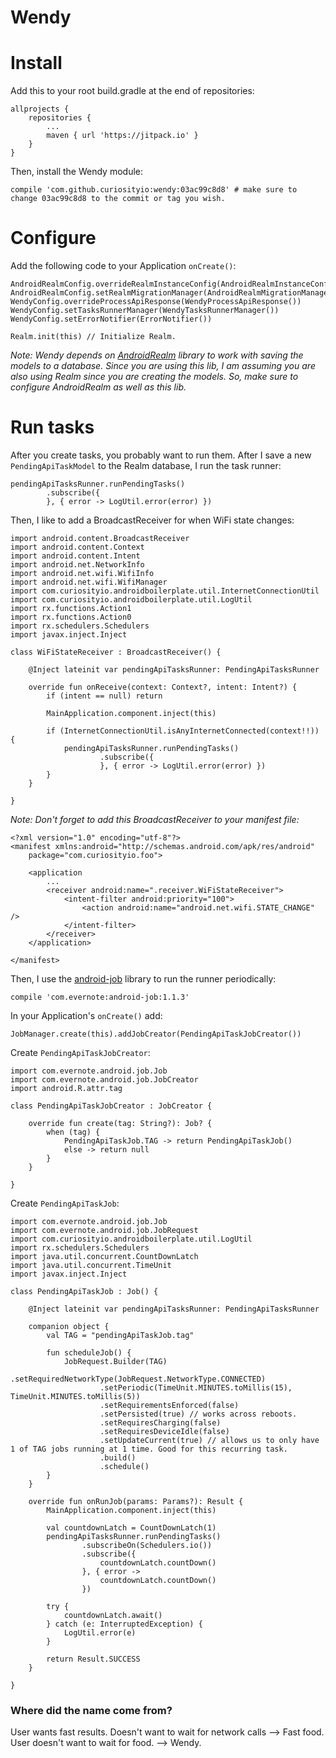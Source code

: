 # Wendy

# Install

Add this to your root build.gradle at the end of repositories:

```
allprojects {
	repositories {
		...
		maven { url 'https://jitpack.io' }
	}
}
```

Then, install the Wendy module:

```
compile 'com.github.curiosityio:wendy:03ac99c8d8' # make sure to change 03ac99c8d8 to the commit or tag you wish.
```

# Configure

Add the following code to your Application `onCreate()`:

```
AndroidRealmConfig.overrideRealmInstanceConfig(AndroidRealmInstanceConfig())
AndroidRealmConfig.setRealmMigrationManager(AndroidRealmMigrationManager())
WendyConfig.overrideProcessApiResponse(WendyProcessApiResponse())
WendyConfig.setTasksRunnerManager(WendyTasksRunnerManager())
WendyConfig.setErrorNotifier(ErrorNotifier())

Realm.init(this) // Initialize Realm.
```

*Note: Wendy depends on [AndroidRealm](https://github.com/curiosityio/AndroidRealm) library to work with saving the models to a database. Since you are using this lib, I am assuming you are also using Realm since you are creating the models. So, make sure to configure AndroidRealm as well as this lib.*

# Run tasks

After you create tasks, you probably want to run them. After I save a new `PendingApiTaskModel` to the Realm database, I run the task runner:

```
pendingApiTasksRunner.runPendingTasks()
        .subscribe({
        }, { error -> LogUtil.error(error) })
```

Then, I like to add a BroadcastReceiver for when WiFi state changes:

```
import android.content.BroadcastReceiver
import android.content.Context
import android.content.Intent
import android.net.NetworkInfo
import android.net.wifi.WifiInfo
import android.net.wifi.WifiManager
import com.curiosityio.androidboilerplate.util.InternetConnectionUtil
import com.curiosityio.androidboilerplate.util.LogUtil
import rx.functions.Action1
import rx.functions.Action0
import rx.schedulers.Schedulers
import javax.inject.Inject

class WiFiStateReceiver : BroadcastReceiver() {

    @Inject lateinit var pendingApiTasksRunner: PendingApiTasksRunner

    override fun onReceive(context: Context?, intent: Intent?) {
        if (intent == null) return

        MainApplication.component.inject(this)

        if (InternetConnectionUtil.isAnyInternetConnected(context!!)) {
            pendingApiTasksRunner.runPendingTasks()
                    .subscribe({
                    }, { error -> LogUtil.error(error) })
        }
    }

}
```

*Note: Don't forget to add this BroadcastReceiver to your manifest file:*

```
<?xml version="1.0" encoding="utf-8"?>
<manifest xmlns:android="http://schemas.android.com/apk/res/android"
    package="com.curiosityio.foo">

    <application
        ...
        <receiver android:name=".receiver.WiFiStateReceiver">
            <intent-filter android:priority="100">
                <action android:name="android.net.wifi.STATE_CHANGE" />
            </intent-filter>
        </receiver>
    </application>

</manifest>
```

Then, I use the [android-job](https://github.com/evernote/android-job) library to run the runner periodically:

```
compile 'com.evernote:android-job:1.1.3'
```

In your Application's `onCreate()` add:

```
JobManager.create(this).addJobCreator(PendingApiTaskJobCreator())
```

Create `PendingApiTaskJobCreator`:

```
import com.evernote.android.job.Job
import com.evernote.android.job.JobCreator
import android.R.attr.tag

class PendingApiTaskJobCreator : JobCreator {

    override fun create(tag: String?): Job? {
        when (tag) {
            PendingApiTaskJob.TAG -> return PendingApiTaskJob()
            else -> return null
        }
    }

}
```

Create `PendingApiTaskJob`:

```
import com.evernote.android.job.Job
import com.evernote.android.job.JobRequest
import com.curiosityio.androidboilerplate.util.LogUtil
import rx.schedulers.Schedulers
import java.util.concurrent.CountDownLatch
import java.util.concurrent.TimeUnit
import javax.inject.Inject

class PendingApiTaskJob : Job() {

    @Inject lateinit var pendingApiTasksRunner: PendingApiTasksRunner

    companion object {
        val TAG = "pendingApiTaskJob.tag"

        fun scheduleJob() {
            JobRequest.Builder(TAG)
                    .setRequiredNetworkType(JobRequest.NetworkType.CONNECTED)
                    .setPeriodic(TimeUnit.MINUTES.toMillis(15), TimeUnit.MINUTES.toMillis(5))
                    .setRequirementsEnforced(false)
                    .setPersisted(true) // works across reboots.
                    .setRequiresCharging(false)
                    .setRequiresDeviceIdle(false)
                    .setUpdateCurrent(true) // allows us to only have 1 of TAG jobs running at 1 time. Good for this recurring task.
                    .build()
                    .schedule()
        }
    }

    override fun onRunJob(params: Params?): Result {
        MainApplication.component.inject(this)

        val countdownLatch = CountDownLatch(1)
        pendingApiTasksRunner.runPendingTasks()
                .subscribeOn(Schedulers.io())
                .subscribe({
                    countdownLatch.countDown()
                }, { error ->
                    countdownLatch.countDown()
                })

        try {
            countdownLatch.await()
        } catch (e: InterruptedException) {
            LogUtil.error(e)
        }

        return Result.SUCCESS
    }

}
```

### Where did the name come from?

User wants fast results. Doesn't want to wait for network calls --> Fast food. User doesn't want to wait for food. --> Wendy.